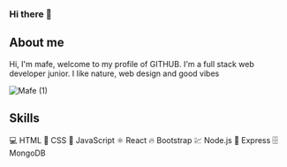 ### Hi there 👋

## About me 

Hi, I'm mafe, welcome to my profile of GITHUB. I'm a full stack web developer junior.
I like nature, web design and good vibes

![Mafe (1)](https://user-images.githubusercontent.com/116750999/223022232-fb17b72d-389e-4333-aa4e-49836169fd3b.png)

## Skills
💻 HTML
🎨 CSS
🚀 JavaScript
⚛️ React
🔥 Bootstrap
💹 Node.js
🚀 Express
🗄️ MongoDB

<!--
**Mafesita23/Mafesita23** is a ✨ _special_ ✨ repository because its `README.md` (this file) appears on your GitHub profile.

Here are some ideas to get you started:

- 🔭 I’m currently working on ...
- 🌱 I’m currently learning ...
- 👯 I’m looking to collaborate on ...
- 🤔 I’m looking for help with ...
- 💬 Ask me about ...
- 📫 How to reach me: ...
- 😄 Pronouns: ...
- ⚡ Fun fact: ...
-->
